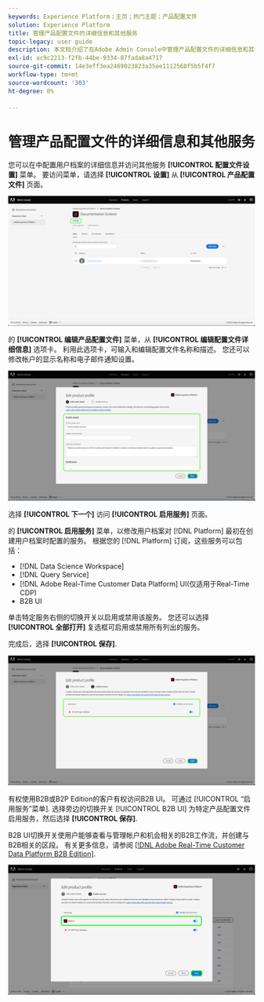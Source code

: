 ```yaml
---
keywords: Experience Platform；主页；热门主题；产品配置文件
solution: Experience Platform
title: 管理产品配置文件的详细信息和其他服务
topic-legacy: user guide
description: 本文档介绍了在Adobe Admin Console中管理产品配置文件的详细信息和其他服务所需的必要步骤。 您可以通过“配置文件设置”菜单配置配置文件的详细信息并访问其他服务。
exl-id: ac9c2213-f2fb-44be-9334-87fada8a4717
source-git-commit: 14e3eff3ea2469023823a35ee1112568f5b5f4f7
workflow-type: tm+mt
source-wordcount: '303'
ht-degree: 0%

---
```


# 管理产品配置文件的详细信息和其他服务

您可以在中配置用户档案的详细信息并访问其他服务 **[!UICONTROL 配置文件设置]** 菜单。 要访问菜单，请选择 **[!UICONTROL 设置]** 从 **[!UICONTROL 产品配置文件]** 页面。

![设置](../images/settings.png)

的 **[!UICONTROL 编辑产品配置文件]** 菜单，从 **[!UICONTROL 编辑配置文件详细信息]** 选项卡。 利用此选项卡，可输入和编辑配置文件名称和描述。 您还可以修改帐户的显示名称和电子邮件通知设置。

![edit-product-profile](../images/edit-product-profile.png)

选择 **[!UICONTROL 下一个]** 访问 **[!UICONTROL 启用服务]** 页面。

的 **[!UICONTROL 启用服务]** 菜单，以修改用户档案对 [!DNL Platform] 最初在创建用户档案时配置的服务。 根据您的 [!DNL Platform] 订阅，这些服务可以包括：

- [!DNL Data Science Workspace]
- [!DNL Query Service]
- [!DNL Adobe Real-Time Customer Data Platform] UI(仅适用于Real-Time CDP)
- B2B UI

单击特定服务右侧的切换开关以启用或禁用该服务。 您还可以选择 **[!UICONTROL 全部打开]** 复选框可启用或禁用所有列出的服务。

完成后，选择 **[!UICONTROL 保存]**.

![enable-services](../images/enable-services.png)

有权使用B2B或B2P Edition的客户有权访问B2B UI。 可通过 [!UICONTROL “启用服务”菜单]. 选择旁边的切换开关 [!UICONTROL B2B UI] 为特定产品配置文件启用服务，然后选择 **[!UICONTROL 保存]**.

B2B UI切换开关使用户能够查看与管理帐户和机会相关的B2B工作流，并创建与B2B相关的区段。 有关更多信息，请参阅 [[!DNL Adobe Real-Time Customer Data Platform B2B Edition]](../../rtcdp/b2b-overview.md).

![enable-b2b](../images/enable-b2b.png)
